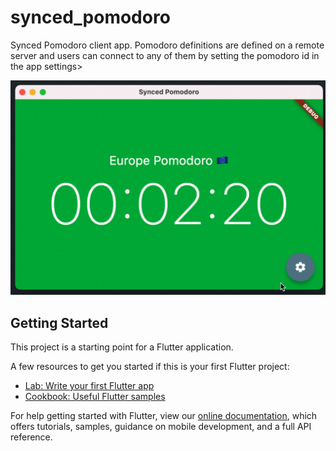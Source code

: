 # synced_pomodoro

Synced Pomodoro client app. Pomodoro definitions are defined on a remote server and users can connect to any of them by setting the pomodoro id in the app settings>

![app preview](./preview.gif)

## Getting Started

This project is a starting point for a Flutter application.

A few resources to get you started if this is your first Flutter project:

- [Lab: Write your first Flutter app](https://flutter.dev/docs/get-started/codelab)
- [Cookbook: Useful Flutter samples](https://flutter.dev/docs/cookbook)

For help getting started with Flutter, view our
[online documentation](https://flutter.dev/docs), which offers tutorials,
samples, guidance on mobile development, and a full API reference.
